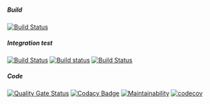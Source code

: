 ##### Build
[![Build Status](https://dev.azure.com/madsstorm/CodeAnalyzers.Episerver/_apis/build/status/CodeAnalyzers.Episerver?branchName=master)](https://dev.azure.com/madsstorm/CodeAnalyzers.Episerver/_build/latest?definitionId=2&branchName=master)

##### Integration test
[![Build Status](https://dev.azure.com/madsstorm/CodeAnalyzers.Episerver/_apis/build/status/CodeAnalyzers.Episerver.Integration?branchName=master)](https://dev.azure.com/madsstorm/CodeAnalyzers.Episerver/_build/latest?definitionId=4&branchName=master)
[![Build status](https://ci.appveyor.com/api/projects/status/kpaos5jhvjowybx2?svg=true)](https://ci.appveyor.com/project/madsstorm/codeanalyzers-episerver-integration)
[![Build Status](https://travis-ci.org/madsstorm/CodeAnalyzers.Episerver.Integration.svg?branch=master)](https://travis-ci.org/madsstorm/CodeAnalyzers.Episerver.Integration)

##### Code
[![Quality Gate Status](https://sonarcloud.io/api/project_badges/measure?project=madsstorm_CodeAnalyzers.Episerver&metric=alert_status)](https://sonarcloud.io/dashboard?id=madsstorm_CodeAnalyzers.Episerver)
[![Codacy Badge](https://api.codacy.com/project/badge/Grade/4e1e50d35a3e479ea65880481cf1113e)](https://www.codacy.com/manual/madsstorm/CodeAnalyzers.Episerver?utm_source=github.com&amp;utm_medium=referral&amp;utm_content=madsstorm/CodeAnalyzers.Episerver&amp;utm_campaign=Badge_Grade)
[![Maintainability](https://api.codeclimate.com/v1/badges/37fe42c1a216b176f447/maintainability)](https://codeclimate.com/github/madsstorm/CodeAnalyzers.Episerver/maintainability)
[![codecov](https://codecov.io/gh/madsstorm/CodeAnalyzers.Episerver/branch/master/graph/badge.svg)](https://codecov.io/gh/madsstorm/CodeAnalyzers.Episerver)
